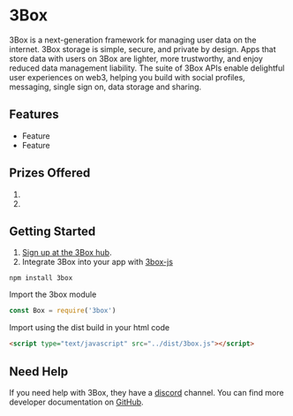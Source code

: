 # 3Box

3Box is a next-generation framework for managing user data on the internet. 3Box storage is simple, secure, and private by design. Apps that store data with users on 3Box are lighter, more trustworthy, and enjoy reduced data management liability. The suite of 3Box APIs enable delightful user experiences on web3, helping you build with social profiles, messaging, single sign on, data storage and sharing.

## Features

-   Feature
-   Feature

## Prizes Offered

1.
2.

## Getting Started

1.  [Sign up at the 3Box hub](https://3box.io/hub).
2.  Integrate 3Box into your app with [3box-js](https://github.com/3box/3box-js)

```shell
npm install 3box
```

Import the 3box module

```javascript
const Box = require('3box')
```

Import using the dist build in your html code

```html
<script type="text/javascript" src="../dist/3box.js"></script>
```

## Need Help

If you need help with 3Box, they have a [discord](https://discordapp.com/channels/484729862368526356/485438421054128128) channel. You can find more developer documentation on [GitHub](https://github.com/3box/3box-js).
